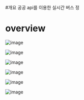 #개요
공공 api를 이용한 실시간 버스 정

# overview
![image](https://github.com/user-attachments/assets/7e204daf-d281-48b9-ab39-83ee62c0ea40)

![image](https://github.com/user-attachments/assets/ecf025bb-5cf0-47f9-806f-1aa349a76fd7)

![image](https://github.com/user-attachments/assets/73a98878-beb8-4ce7-85c7-9f0cc6dcf334)

![image](https://github.com/user-attachments/assets/b5f42288-b520-4911-be2f-411037e4b44d)

![image](https://github.com/user-attachments/assets/c65a9176-f96b-470a-a871-28c2e18c49fa)

![image](https://github.com/user-attachments/assets/9af9cbc9-6ae0-4ed0-9636-c0878380c8a7)




